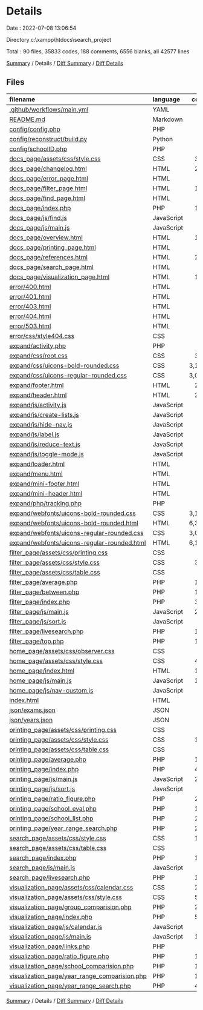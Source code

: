 # Details

Date : 2022-07-08 13:06:54

Directory c:\\xampp\\htdocs\\search_project

Total : 90 files,  35833 codes, 188 comments, 6556 blanks, all 42577 lines

[Summary](results.md) / Details / [Diff Summary](diff.md) / [Diff Details](diff-details.md)

## Files
| filename | language | code | comment | blank | total |
| :--- | :--- | ---: | ---: | ---: | ---: |
| [.github/workflows/main.yml](/.github/workflows/main.yml) | YAML | 19 | 0 | 3 | 22 |
| [README.md](/README.md) | Markdown | 36 | 0 | 13 | 49 |
| [config/config.php](/config/config.php) | PHP | 14 | 4 | 7 | 25 |
| [config/reconstruct/build.py](/config/reconstruct/build.py) | Python | 74 | 10 | 26 | 110 |
| [config/schoolID.php](/config/schoolID.php) | PHP | 5 | 0 | 0 | 5 |
| [docs_page/assets/css/style.css](/docs_page/assets/css/style.css) | CSS | 337 | 1 | 70 | 408 |
| [docs_page/changelog.html](/docs_page/changelog.html) | HTML | 208 | 0 | 43 | 251 |
| [docs_page/error_page.html](/docs_page/error_page.html) | HTML | 71 | 0 | 18 | 89 |
| [docs_page/filter_page.html](/docs_page/filter_page.html) | HTML | 178 | 0 | 34 | 212 |
| [docs_page/find_page.html](/docs_page/find_page.html) | HTML | 54 | 1 | 10 | 65 |
| [docs_page/index.php](/docs_page/index.php) | PHP | 115 | 11 | 24 | 150 |
| [docs_page/js/find.js](/docs_page/js/find.js) | JavaScript | 74 | 1 | 28 | 103 |
| [docs_page/js/main.js](/docs_page/js/main.js) | JavaScript | 18 | 0 | 4 | 22 |
| [docs_page/overview.html](/docs_page/overview.html) | HTML | 149 | 0 | 24 | 173 |
| [docs_page/printing_page.html](/docs_page/printing_page.html) | HTML | 94 | 0 | 18 | 112 |
| [docs_page/references.html](/docs_page/references.html) | HTML | 216 | 0 | 60 | 276 |
| [docs_page/search_page.html](/docs_page/search_page.html) | HTML | 85 | 0 | 20 | 105 |
| [docs_page/visualization_page.html](/docs_page/visualization_page.html) | HTML | 160 | 0 | 28 | 188 |
| [error/400.html](/error/400.html) | HTML | 20 | 0 | 5 | 25 |
| [error/401.html](/error/401.html) | HTML | 20 | 0 | 5 | 25 |
| [error/403.html](/error/403.html) | HTML | 20 | 0 | 5 | 25 |
| [error/404.html](/error/404.html) | HTML | 20 | 0 | 6 | 26 |
| [error/503.html](/error/503.html) | HTML | 20 | 0 | 5 | 25 |
| [error/css/style404.css](/error/css/style404.css) | CSS | 93 | 0 | 13 | 106 |
| [expand/activity.php](/expand/activity.php) | PHP | 4 | 0 | 0 | 4 |
| [expand/css/root.css](/expand/css/root.css) | CSS | 317 | 1 | 61 | 379 |
| [expand/css/uicons-bold-rounded.css](/expand/css/uicons-bold-rounded.css) | CSS | 3,139 | 0 | 3 | 3,142 |
| [expand/css/uicons-regular-rounded.css](/expand/css/uicons-regular-rounded.css) | CSS | 3,016 | 0 | 3 | 3,019 |
| [expand/footer.html](/expand/footer.html) | HTML | 219 | 1 | 40 | 260 |
| [expand/header.html](/expand/header.html) | HTML | 283 | 0 | 54 | 337 |
| [expand/js/activity.js](/expand/js/activity.js) | JavaScript | 17 | 0 | 3 | 20 |
| [expand/js/create-lists.js](/expand/js/create-lists.js) | JavaScript | 7 | 13 | 3 | 23 |
| [expand/js/hide-nav.js](/expand/js/hide-nav.js) | JavaScript | 49 | 0 | 12 | 61 |
| [expand/js/label.js](/expand/js/label.js) | JavaScript | 3 | 0 | 1 | 4 |
| [expand/js/reduce-text.js](/expand/js/reduce-text.js) | JavaScript | 3 | 0 | 0 | 3 |
| [expand/js/toggle-mode.js](/expand/js/toggle-mode.js) | JavaScript | 21 | 10 | 13 | 44 |
| [expand/loader.html](/expand/loader.html) | HTML | 3 | 0 | 0 | 3 |
| [expand/menu.html](/expand/menu.html) | HTML | 67 | 0 | 9 | 76 |
| [expand/mini-footer.html](/expand/mini-footer.html) | HTML | 3 | 0 | 0 | 3 |
| [expand/mini-header.html](/expand/mini-header.html) | HTML | 17 | 0 | 2 | 19 |
| [expand/php/tracking.php](/expand/php/tracking.php) | PHP | 14 | 1 | 5 | 20 |
| [expand/webfonts/uicons-bold-rounded.css](/expand/webfonts/uicons-bold-rounded.css) | CSS | 3,139 | 0 | 3 | 3,142 |
| [expand/webfonts/uicons-bold-rounded.html](/expand/webfonts/uicons-bold-rounded.html) | HTML | 6,388 | 0 | 2,110 | 8,498 |
| [expand/webfonts/uicons-regular-rounded.css](/expand/webfonts/uicons-regular-rounded.css) | CSS | 3,016 | 0 | 3 | 3,019 |
| [expand/webfonts/uicons-regular-rounded.html](/expand/webfonts/uicons-regular-rounded.html) | HTML | 6,142 | 0 | 2,028 | 8,170 |
| [filter_page/assets/css/printing.css](/filter_page/assets/css/printing.css) | CSS | 32 | 0 | 13 | 45 |
| [filter_page/assets/css/style.css](/filter_page/assets/css/style.css) | CSS | 389 | 0 | 88 | 477 |
| [filter_page/assets/css/table.css](/filter_page/assets/css/table.css) | CSS | 74 | 1 | 16 | 91 |
| [filter_page/average.php](/filter_page/average.php) | PHP | 173 | 1 | 39 | 213 |
| [filter_page/between.php](/filter_page/between.php) | PHP | 124 | 0 | 29 | 153 |
| [filter_page/index.php](/filter_page/index.php) | PHP | 332 | 0 | 55 | 387 |
| [filter_page/js/main.js](/filter_page/js/main.js) | JavaScript | 275 | 11 | 77 | 363 |
| [filter_page/js/sort.js](/filter_page/js/sort.js) | JavaScript | 37 | 0 | 11 | 48 |
| [filter_page/livesearch.php](/filter_page/livesearch.php) | PHP | 122 | 2 | 34 | 158 |
| [filter_page/top.php](/filter_page/top.php) | PHP | 128 | 0 | 33 | 161 |
| [home_page/assets/css/observer.css](/home_page/assets/css/observer.css) | CSS | 20 | 0 | 5 | 25 |
| [home_page/assets/css/style.css](/home_page/assets/css/style.css) | CSS | 414 | 21 | 90 | 525 |
| [home_page/index.html](/home_page/index.html) | HTML | 198 | 5 | 15 | 218 |
| [home_page/js/main.js](/home_page/js/main.js) | JavaScript | 107 | 7 | 37 | 151 |
| [home_page/js/nav-custom.js](/home_page/js/nav-custom.js) | JavaScript | 0 | 16 | 2 | 18 |
| [index.html](/index.html) | HTML | 15 | 0 | 2 | 17 |
| [json/exams.json](/json/exams.json) | JSON | 7 | 0 | 0 | 7 |
| [json/years.json](/json/years.json) | JSON | 5 | 0 | 0 | 5 |
| [printing_page/assets/css/printing.css](/printing_page/assets/css/printing.css) | CSS | 42 | 0 | 17 | 59 |
| [printing_page/assets/css/style.css](/printing_page/assets/css/style.css) | CSS | 196 | 0 | 39 | 235 |
| [printing_page/assets/css/table.css](/printing_page/assets/css/table.css) | CSS | 76 | 1 | 17 | 94 |
| [printing_page/average.php](/printing_page/average.php) | PHP | 178 | 1 | 44 | 223 |
| [printing_page/index.php](/printing_page/index.php) | PHP | 433 | 0 | 83 | 516 |
| [printing_page/js/main.js](/printing_page/js/main.js) | JavaScript | 200 | 8 | 42 | 250 |
| [printing_page/js/sort.js](/printing_page/js/sort.js) | JavaScript | 73 | 0 | 24 | 97 |
| [printing_page/ratio_figure.php](/printing_page/ratio_figure.php) | PHP | 208 | 0 | 39 | 247 |
| [printing_page/school_eval.php](/printing_page/school_eval.php) | PHP | 165 | 4 | 30 | 199 |
| [printing_page/school_list.php](/printing_page/school_list.php) | PHP | 202 | 1 | 42 | 245 |
| [printing_page/year_range_search.php](/printing_page/year_range_search.php) | PHP | 226 | 2 | 44 | 272 |
| [search_page/assets/css/style.css](/search_page/assets/css/style.css) | CSS | 118 | 13 | 31 | 162 |
| [search_page/assets/css/table.css](/search_page/assets/css/table.css) | CSS | 86 | 1 | 21 | 108 |
| [search_page/index.php](/search_page/index.php) | PHP | 105 | 1 | 26 | 132 |
| [search_page/js/main.js](/search_page/js/main.js) | JavaScript | 38 | 9 | 20 | 67 |
| [search_page/livesearch.php](/search_page/livesearch.php) | PHP | 171 | 2 | 45 | 218 |
| [visualization_page/assets/css/calendar.css](/visualization_page/assets/css/calendar.css) | CSS | 215 | 1 | 45 | 261 |
| [visualization_page/assets/css/style.css](/visualization_page/assets/css/style.css) | CSS | 585 | 4 | 130 | 719 |
| [visualization_page/group_comparision.php](/visualization_page/group_comparision.php) | PHP | 225 | 5 | 53 | 283 |
| [visualization_page/index.php](/visualization_page/index.php) | PHP | 522 | 2 | 96 | 620 |
| [visualization_page/js/calendar.js](/visualization_page/js/calendar.js) | JavaScript | 86 | 5 | 35 | 126 |
| [visualization_page/js/main.js](/visualization_page/js/main.js) | JavaScript | 182 | 0 | 57 | 239 |
| [visualization_page/links.php](/visualization_page/links.php) | PHP | 92 | 0 | 16 | 108 |
| [visualization_page/ratio_figure.php](/visualization_page/ratio_figure.php) | PHP | 151 | 0 | 35 | 186 |
| [visualization_page/school_comparision.php](/visualization_page/school_comparision.php) | PHP | 188 | 0 | 35 | 223 |
| [visualization_page/year_range_comparision.php](/visualization_page/year_range_comparision.php) | PHP | 170 | 1 | 35 | 206 |
| [visualization_page/year_range_search.php](/visualization_page/year_range_search.php) | PHP | 481 | 9 | 87 | 577 |

[Summary](results.md) / Details / [Diff Summary](diff.md) / [Diff Details](diff-details.md)